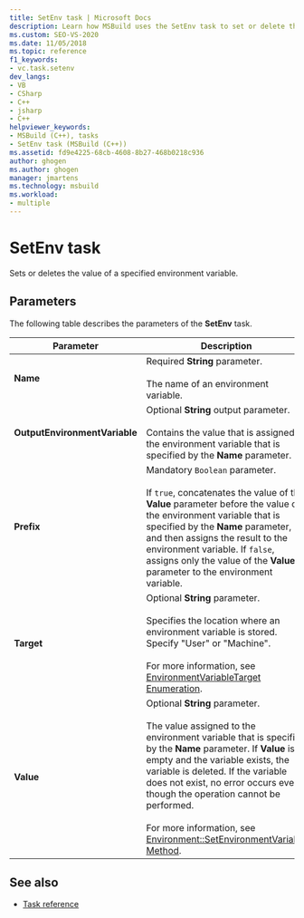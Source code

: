 ```yaml
---
title: SetEnv task | Microsoft Docs
description: Learn how MSBuild uses the SetEnv task to set or delete the value of a specified environment variable.
ms.custom: SEO-VS-2020
ms.date: 11/05/2018
ms.topic: reference
f1_keywords:
- vc.task.setenv
dev_langs:
- VB
- CSharp
- C++
- jsharp
- C++
helpviewer_keywords:
- MSBuild (C++), tasks
- SetEnv task (MSBuild (C++))
ms.assetid: fd9e4225-68cb-4608-8b27-468b0218c936
author: ghogen
ms.author: ghogen
manager: jmartens
ms.technology: msbuild
ms.workload:
- multiple
---
```

# SetEnv task

Sets or deletes the value of a specified environment variable.

## Parameters

 The following table describes the parameters of the **SetEnv** task.

|Parameter|Description|
|---------------|-----------------|
|**Name**|Required **String** parameter.<br /><br /> The name of an environment variable.|
|**OutputEnvironmentVariable**|Optional **String** output parameter.<br /><br /> Contains the value that is assigned to the environment variable that is specified by the **Name** parameter.|
|**Prefix**|Mandatory `Boolean` parameter.<br /><br /> If `true`, concatenates the value of the **Value** parameter before the value of the environment variable that is specified by the **Name** parameter, and then assigns the result to the environment variable. If `false`, assigns only the value of the **Value** parameter to the environment variable.|
|**Target**|Optional **String** parameter.<br /><br /> Specifies the location where an environment variable is stored. Specify "User" or "Machine".<br /><br /> For more information, see [EnvironmentVariableTarget Enumeration](xref:System.EnvironmentVariableTarget).|
|**Value**|Optional **String** parameter.<br /><br /> The value assigned to the environment variable that is specified by the **Name** parameter. If **Value** is empty and the variable exists, the variable is deleted. If the variable does not exist, no error occurs even though the operation cannot be performed.<br /><br /> For more information, see [Environment::SetEnvironmentVariable Method](xref:System.Environment.SetEnvironmentVariable%2A).|

## See also

- [Task reference](../msbuild/msbuild-task-reference.md)
